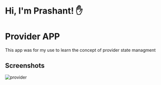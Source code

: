# Hi, I'm Prashant! ✋


# Provider APP

This app was for my use to learn the concept of provider state managment

## Screenshots

![provider](https://github.com/prashant211/Provider_app/assets/108564234/40bec69c-984e-420b-aba1-a10b64c3e05a)
